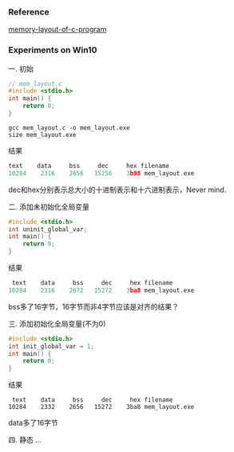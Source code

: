 ### Reference
[memory-layout-of-c-program](https://www.geeksforgeeks.org/memory-layout-of-c-program/)

### Experiments on Win10
一. 初始
```cpp
// mem_layout.c
#include <stdio.h>
int main() {
    return 0;
}
```
```shell
gcc mem_layout.c -o mem_layout.exe
size mem_layout.exe
```
结果
```cpp
text    data     bss     dec     hex filename
10284    2316    2656   15256    3b98 mem_layout.exe
```
dec和hex分别表示总大小的十进制表示和十六进制表示，Never mind.

二. 添加未初始化全局变量
```cpp
#include <stdio.h>
int uninit_global_var;
int main() {
    return 0;
}
```
结果
```cpp
 text    data     bss     dec     hex filename
10284    2316    2672   15272    3ba8 mem_layout.exe
```
bss多了16字节，16字节而非4字节应该是对齐的结果？

三. 添加初始化全局变量(不为0)
```cpp
#include <stdio.h>
int init_global_var = 1;
int main() {
    return 0;
}
```
结果
```
 text    data     bss     dec     hex filename
10284    2332    2656   15272    3ba8 mem_layout.exe
```
data多了16字节

四. 静态
...
